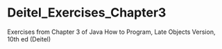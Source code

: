 # Deitel_Exercises_Chapter3
Exercises from Chapter 3 of Java How to Program, Late Objects Version, 10th ed (Deitel)
